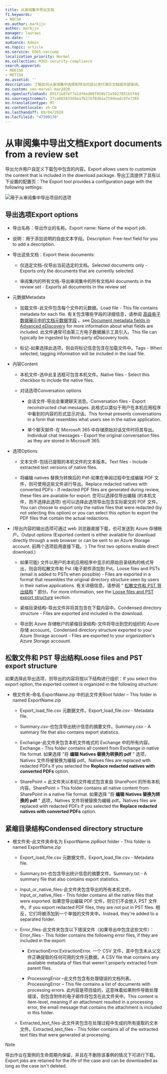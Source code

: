 ```yaml
---
title: 从审阅集中导出文档
f1.keywords:
- NOCSH
ms.author: markjjo
author: markjjo
manager: laurawi
ms.date: ''
audience: Admin
ms.topic: article
ms.service: O365-seccomp
localization_priority: Normal
ms.collection: M365-security-compliance
search.appverid:
- MOE150
- MET150
ms.assetid: ''
description: 了解如何从审阅集中选择和导出内容以进行演示文稿或外部审阅。
ms.custom: seo-marvel-mar2020
ms.openlocfilehash: 855f1b8fef7a1df6ed86f058b71e5027851b5f0d
ms.sourcegitcommit: 37ce0658336bea7b27bf8d6aa759deadc97e7365
ms.translationtype: MT
ms.contentlocale: zh-CN
ms.lasthandoff: 09/04/2020
ms.locfileid: "47399170"
---
```

# <a name="export-documents-from-a-review-set"></a><span data-ttu-id="88af2-103">从审阅集中导出文档</span><span class="sxs-lookup"><span data-stu-id="88af2-103">Export documents from a review set</span></span>

<span data-ttu-id="88af2-104">导出允许用户自定义下载包中包含的内容。</span><span class="sxs-lookup"><span data-stu-id="88af2-104">Export allows users to customize the content that is included in the download package.</span></span> <span data-ttu-id="88af2-105">导出工具提供了具有以下设置的配置页：</span><span class="sxs-lookup"><span data-stu-id="88af2-105">The Export tool provides a configuration page with the following settings:</span></span>

![用于从审阅集中导出项目的选项](../media/bcfc72c7-4a01-4697-9e16-2965b7f04fdb.png)

## <a name="export-options"></a><span data-ttu-id="88af2-107">导出选项</span><span class="sxs-lookup"><span data-stu-id="88af2-107">Export options</span></span>

- <span data-ttu-id="88af2-108">导出名称：导出作业的名称。</span><span class="sxs-lookup"><span data-stu-id="88af2-108">Export name: Name of the export job.</span></span>

- <span data-ttu-id="88af2-109">说明：用于添加说明的自由文本字段。</span><span class="sxs-lookup"><span data-stu-id="88af2-109">Description: Free-text field for you to add a description.</span></span>

- <span data-ttu-id="88af2-110">导出这些文档：</span><span class="sxs-lookup"><span data-stu-id="88af2-110">Export these documents:</span></span>

  - <span data-ttu-id="88af2-111">仅选定文档-仅导出当前选定的文档。</span><span class="sxs-lookup"><span data-stu-id="88af2-111">Selected documents only - Exports only the documents that are currently selected.</span></span>
  
  - <span data-ttu-id="88af2-112">审阅集内的所有文档-导出审阅集中的所有文档</span><span class="sxs-lookup"><span data-stu-id="88af2-112">All documents in the review set - Exports all documents in the review set</span></span>

- <span data-ttu-id="88af2-113">元数据</span><span class="sxs-lookup"><span data-stu-id="88af2-113">Metadata</span></span>
  
  - <span data-ttu-id="88af2-114">加载文件-此文件包含每个文件的元数据。</span><span class="sxs-lookup"><span data-stu-id="88af2-114">Load file - This file contains metadata for each file.</span></span> <span data-ttu-id="88af2-115">有关包含哪些字段的详细信息，请参阅 [高级电子数据展示中的文档元数据字段](document-metadata-fields-in-Advanced-eDiscovery.md) 。</span><span class="sxs-lookup"><span data-stu-id="88af2-115">see [Document metadata fields in Advanced eDiscovery](document-metadata-fields-in-Advanced-eDiscovery.md) for more information about what fields are included.</span></span> <span data-ttu-id="88af2-116">此文件通常可由第三方电子数据展示工具引入。</span><span class="sxs-lookup"><span data-stu-id="88af2-116">This file can typically be ingested by third-party eDiscovery tools.</span></span>
  
  - <span data-ttu-id="88af2-117">标记-如果选择此选项，则会将标记信息包含在加载文件中。</span><span class="sxs-lookup"><span data-stu-id="88af2-117">Tags - When selected, tagging information will be included in the load file.</span></span>

- <span data-ttu-id="88af2-118">内容</span><span class="sxs-lookup"><span data-stu-id="88af2-118">Content</span></span>
  
  - <span data-ttu-id="88af2-119">本机文件-选中此复选框可包含本机文件。</span><span class="sxs-lookup"><span data-stu-id="88af2-119">Native files - Select this checkbox to include the native files.</span></span>
  
  - <span data-ttu-id="88af2-120">对话选项</span><span class="sxs-lookup"><span data-stu-id="88af2-120">Conversation options</span></span>
    
    - <span data-ttu-id="88af2-121">会话文件-导出会重建聊天消息。</span><span class="sxs-lookup"><span data-stu-id="88af2-121">Conversation files - Export reconstructed chat messages.</span></span> <span data-ttu-id="88af2-122">此格式以类似于用户在本机应用程序中看到的内容的形式显示对话。</span><span class="sxs-lookup"><span data-stu-id="88af2-122">This format presents conversations in a form that resembles what users see in the native application.</span></span>
    
    - <span data-ttu-id="88af2-123">单个聊天邮件-在 Microsoft 365 中存储原始对话文件时将其导出。</span><span class="sxs-lookup"><span data-stu-id="88af2-123">Individual chat messages - Export the original conversation files as they are stored in Microsoft 365.</span></span>

- <span data-ttu-id="88af2-124">选项</span><span class="sxs-lookup"><span data-stu-id="88af2-124">Options</span></span>

  - <span data-ttu-id="88af2-125">文本文件-包括已提取的本机文件的文本版本。</span><span class="sxs-lookup"><span data-stu-id="88af2-125">Text files - Include extracted text versions of native files.</span></span>
  
  - <span data-ttu-id="88af2-126">将编辑 natives 替换为转换后的 Pdf-如果在审阅过程中生成编辑 PDF 文件，则可使用这些文件进行导出。</span><span class="sxs-lookup"><span data-stu-id="88af2-126">Replace redacted natives with converted PDFs - If redacted PDF files are generated during review, these files are available for export.</span></span> <span data-ttu-id="88af2-127">您可以选择仅导出编辑 (的本机文件，而不选择此选项) 也可以选择此选项导出包含实际密文的 PDF 文件。</span><span class="sxs-lookup"><span data-stu-id="88af2-127">You can choose to export only the native files that were redacted (by not selecting this option) or you can select this option to export the PDF files that contain the actual redactions.</span></span>

- <span data-ttu-id="88af2-128"> (导出内容的输出选项可通过 web 浏览器直接下载，也可发送到 Azure 存储帐户。</span><span class="sxs-lookup"><span data-stu-id="88af2-128">Output options (Exported content is either available for download directly through a web browser or can be sent to an Azure Storage account.</span></span> <span data-ttu-id="88af2-129">前两个选项启用直接下载。 ) </span><span class="sxs-lookup"><span data-stu-id="88af2-129">The first two options enable direct download.)</span></span>
  
  - <span data-ttu-id="88af2-130">如果可能) 文件以用户的本机应用程序中显示的原始目录结构的格式导出，则会将松散文件和 Pst (电子邮件添加到 Pst。</span><span class="sxs-lookup"><span data-stu-id="88af2-130">Loose files and PSTs (email is added to PSTs when possible) - Files are exported in a format that resembles the original directory structure seen by users in their native applications.</span></span>  <span data-ttu-id="88af2-131">有关详细信息，请参阅 " [松散文件和 PST 导出结构](#loose-files-and-pst-export-structure) " 部分。</span><span class="sxs-lookup"><span data-stu-id="88af2-131">For more information, see the [Loose files and PST export structure](#loose-files-and-pst-export-structure) section.</span></span>
  
  - <span data-ttu-id="88af2-132">紧缩目录结构-导出文件并将其包含在下载内容中。</span><span class="sxs-lookup"><span data-stu-id="88af2-132">Condensed directory structure - Files are exported and included in the download.</span></span>
  
  - <span data-ttu-id="88af2-133">导出到 Azure 存储帐户的紧缩目录结构-文件将导出到您的组织的 Azure 存储 accouunt。</span><span class="sxs-lookup"><span data-stu-id="88af2-133">Condensed directory structure exported to your Azure Storage account - Files are exported to your organization's Azure Storage accouunt.</span></span>

## <a name="loose-files-and-pst-export-structure"></a><span data-ttu-id="88af2-134">松散文件和 PST 导出结构</span><span class="sxs-lookup"><span data-stu-id="88af2-134">Loose files and PST export structure</span></span>

<span data-ttu-id="88af2-135">如果选择此导出选项，则导出的内容将按以下结构进行组织：</span><span class="sxs-lookup"><span data-stu-id="88af2-135">If you select this export option, the exported content is organized in the following structure:</span></span>

- <span data-ttu-id="88af2-136">根文件夹–命名 ExportName.zip 中的此文件夹</span><span class="sxs-lookup"><span data-stu-id="88af2-136">Root folder – This folder in named ExportName.zip</span></span>
  
  - <span data-ttu-id="88af2-137">Export_load_file.csv 元数据文件。</span><span class="sxs-lookup"><span data-stu-id="88af2-137">Export_load_file.csv - Metadata file.</span></span>
  
  - <span data-ttu-id="88af2-138">Summary.csv-也包含导出统计信息的摘要文件。</span><span class="sxs-lookup"><span data-stu-id="88af2-138">Summary.csv - A summary file that also contains export statistics.</span></span>
  
  - <span data-ttu-id="88af2-139">Exchange-此文件夹包含本机文件格式的 Exchange 中的所有内容。</span><span class="sxs-lookup"><span data-stu-id="88af2-139">Exchange - This folder contains all content from Exchange in native file format.</span></span> <span data-ttu-id="88af2-140">如果选择 "将 **编辑 Natives 替换为转换的 pdf** " 选项，Natives 文件将被替换为编辑 pdf。</span><span class="sxs-lookup"><span data-stu-id="88af2-140">Natives files are replaced with redacted PDFs if you selected the **Replace redacted natives with converted PDFs** option.</span></span>
  
  - <span data-ttu-id="88af2-141">SharePoint = 此文件夹以本机文件格式包含来自 SharePoint 的所有本机内容。</span><span class="sxs-lookup"><span data-stu-id="88af2-141">SharePoint = This folder contains all native content from SharePoint in a native file format.</span></span> <span data-ttu-id="88af2-142">如果选择 "将 **编辑 Natives 替换为转换的 pdf** " 选项，Natives 文件将被替换为编辑 pdf。</span><span class="sxs-lookup"><span data-stu-id="88af2-142">Natives files are replaced with redacted PDFs if you selected the **Replace redacted natives with converted PDFs** option.</span></span>

## <a name="condensed-directory-structure"></a><span data-ttu-id="88af2-143">紧缩目录结构</span><span class="sxs-lookup"><span data-stu-id="88af2-143">Condensed directory structure</span></span>

- <span data-ttu-id="88af2-144">根文件夹-此文件夹命名为 ExportName.zip</span><span class="sxs-lookup"><span data-stu-id="88af2-144">Root folder - This folder is named ExportName.zip</span></span>
  
  - <span data-ttu-id="88af2-145">Export_load_file.csv 元数据文件。</span><span class="sxs-lookup"><span data-stu-id="88af2-145">Export_load_file.csv - Metadata file.</span></span>
  
  - <span data-ttu-id="88af2-146">Summary.txt-也包含导出统计信息的摘要文件。</span><span class="sxs-lookup"><span data-stu-id="88af2-146">Summary.txt - A summary file that also contains export statistics.</span></span>
  
  - <span data-ttu-id="88af2-147">Input_or_native_files-此文件夹包含导出的所有本机文件。</span><span class="sxs-lookup"><span data-stu-id="88af2-147">Input_or_native_files - This folder contains all the native files that were exported.</span></span> <span data-ttu-id="88af2-148">如果您导出编辑 PDF 文件，则它们不会放入 PST 文件中。</span><span class="sxs-lookup"><span data-stu-id="88af2-148">If you export redacted PDF files, they are not put in PST files.</span></span> <span data-ttu-id="88af2-149">相反，它们将被添加到一个单独的文件夹中。</span><span class="sxs-lookup"><span data-stu-id="88af2-149">Instead, they're added to a separated folder.</span></span>
  
  - <span data-ttu-id="88af2-150">Error_files-此文件夹包含以下错误文件（如果导出中包含这些文件）：</span><span class="sxs-lookup"><span data-stu-id="88af2-150">Error_files - This folder contains the following error files, if they are included in the export:</span></span>
    
    - <span data-ttu-id="88af2-151">ExtractionError.</span><span class="sxs-lookup"><span data-stu-id="88af2-151">ExtractionError.</span></span> <span data-ttu-id="88af2-152">一个 CSV 文件，其中包含未从父文件正确提取的任何可用的文件元数据。</span><span class="sxs-lookup"><span data-stu-id="88af2-152">A CSV file that contains any available metadata of files that weren't properly extracted from parent files.</span></span>
    
    - <span data-ttu-id="88af2-153">ProcessingError –此文件包含有处理错误的文档列表。</span><span class="sxs-lookup"><span data-stu-id="88af2-153">ProcessingError – This file contains a list of documents with processing errors.</span></span> <span data-ttu-id="88af2-154">此内容是项目级的，这意味着如果附件导致处理错误，则包含附件的电子邮件将包含在此文件夹中。</span><span class="sxs-lookup"><span data-stu-id="88af2-154">This content is item-level, meaning if an attachment resulted in a processing error, the email message that contains the attachment is included in this folder.</span></span>
  
  - <span data-ttu-id="88af2-155">Extracted_text_files-此文件夹包含在处理过程中生成的所有提取的文本文件。</span><span class="sxs-lookup"><span data-stu-id="88af2-155">Extracted_text_files - This folder contains all of the extracted text files that were generated at processing.</span></span>

> [!NOTE]
> <span data-ttu-id="88af2-156">导出作业在案例的生命周期内保留，并且在不删除该事例的情况下可进行下载。</span><span class="sxs-lookup"><span data-stu-id="88af2-156">Export jobs are retained for the life of the case and can be downloaded as long as the case isn't deleted.</span></span>
